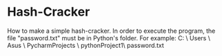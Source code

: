 # Hash-Cracker
How to make a simple hash-cracker.
In order to execute the program, the file "password.txt" must be in Python's folder.
For example: C: \ Users \ Asus \ PycharmProjects \ pythonProject1\ password.txt
